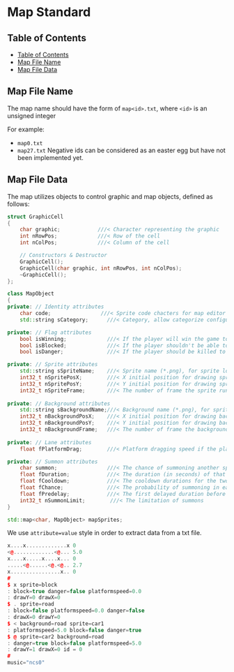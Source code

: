 # Map Standard

## Table of Contents

- [Table of Contents](#table-of-contents)
- [Map File Name](#map-file-name)
- [Map File Data](#map-file-data)

## Map File Name

The map name should have the form of `map<id>.txt`, where `<id>` is an unsigned integer

For example:

- `map0.txt`
- `map27.txt`
Negative ids can be considered as an easter egg but have not been implemented yet.

## Map File Data

The map utilizes objects to control graphic and map objects, defined as follows:

```cpp
struct GraphicCell
{
    char graphic;            ///< Character representing the graphic
    int nRowPos;             ///< Row of the cell
    int nColPos;             ///< Column of the cell

    // Constructors & Destructor
    GraphicCell();
    GraphicCell(char graphic, int nRowPos, int nColPos);
    ~GraphicCell();
};

class MapObject
{
private: // Identity attributes
    char code;                ///< Sprite code chacters for map editor
    std::string sCategory;      ///< Category, allow categorize configuration if needed

private: // Flag attributes
    bool isWinning;             ///< If the player will win the game to move here
    bool isBlocked;             ///< If the player shouldn't be able to move here
    bool isDanger;              ///< If the player should be killed to move here

private: // Sprite attributes
    std::string sSpriteName;    ///< Sprite name (*.png), for sprite loading
    int32_t nSpritePosX;        ///< X initial position for drawing sprite
    int32_t nSpritePosY;        ///< Y initial position for drawing sprite
    int32_t nSpriteFrame;       ///< The number of frame the sprite run, for animation
    
private: // Background attributes
    std::string sBackgroundName;///< Background name (*.png), for sprite's background
    int32_t nBackgroundPosX;    ///< X initial position for drawing background
    int32_t nBackgroundPosY;    ///< Y initial position for drawing background
    int32_t nBackgroundFrame;   ///< The number of frame the background run, for animation
    
private: // Lane attributes
    float fPlatformDrag;        ///< Platform dragging speed if the player land on them

private: // Summon attributes
    char summon;                ///< The chance of summoning another sprite with encoded = summon
    float fDuration;            ///< The duration (in seconds) of that sprite to be appeared
    float fCooldown;            ///< The cooldown durations for the two consecutive summoning
    float fChance;              ///< The probability of summoning in each second
    float fPredelay;            ///< The first delayed duration before the summon happened
    int32_t nSummonLimit;        ///< The limitation of summons
}

std::map<char, MapObject> mapSprites;
```

We use `attribute=value` style in order to extract data from a txt file.

```cpp
x....x.............x 0
<@.............<@... 5.0
x....x.....x....x... 0
.....<@......<@.<@.. 2.7
x................x.. 0
#
$ x sprite=block
: block=true danger=false platformspeed=0.0
: drawY=0 drawX=0
$ . sprite=road
: block=false platformspeed=0.0 danger=false
: drawX=0 drawY=0
$ < background=road sprite=car1
: platformspeed=5.0 block=false danger=true
$ @ sprite=car2 background=road
: danger=true block=false platformspeed=5.0
: drawY=1 drawX=0 id = 0
#
music="ncs0"
```

